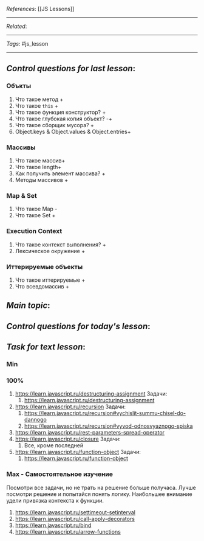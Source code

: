 *References*: [[JS Lessons]]

---
*Related*:  

---
*Tags*: #js_lesson  

---

## *Control questions for last lesson*: 

### Объкты

1. Что такое метод +
2. Что такое `this` +
3.  Что такое функция конструктор? +
4.  Что такое глубокая копия объект? -+
5.  Что такое сборщик мусора? +
6.  Object.keys & Object.values & Object.entries+

### Массивы

1. Что такое массив+
2. Что такое length+
3. Как получить элемент массива? +
4. Методы массивов +

### Map & Set

1. Что такое Map -
2. Что такое Set +

### Execution Context 

1. Что такое контекст выполнения? +
2. Лексическое окружение +


### Иттерируемые объекты

1. Что такое иттерируемые +
2. Что всевдомассив +

## *Main topic*: 

## *Control questions for today's lesson*: 

## *Task for text lesson*: 

### Min

### 100%

1. https://learn.javascript.ru/destructuring-assignment
    Задачи:
	1. https://learn.javascript.ru/destructuring-assignment    
1. https://learn.javascript.ru/recursion
    Задачи:
	1. https://learn.javascript.ru/recursion#vychislit-summu-chisel-do-dannogo
	2. https://learn.javascript.ru/recursion#vyvod-odnosvyaznogo-spiska
1. https://learn.javascript.ru/rest-parameters-spread-operator
2. https://learn.javascript.ru/closure
	Задачи: 
	1. Все, кроме последней
5. https://learn.javascript.ru/function-object 
	Задачи: 
	1. https://learn.javascript.ru/function-object
### Max - Самостоятельное изучение

Посмотри все задачи, но не трать на решение больше получаса. Лучше посмотри решение и попытайся понять логику. Наибольшее внимание удели привязка контекста к функции.

1. https://learn.javascript.ru/settimeout-setinterval
2. https://learn.javascript.ru/call-apply-decorators
3. https://learn.javascript.ru/bind
4. https://learn.javascript.ru/arrow-functions







